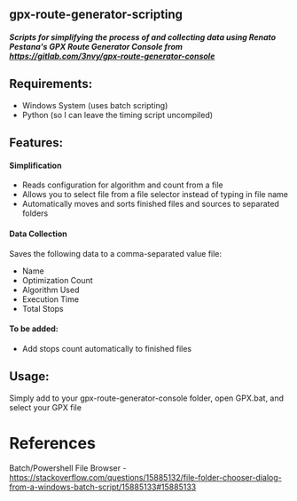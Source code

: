 ## gpx-route-generator-scripting

##### Scripts for simplifying the process of and collecting data using Renato Pestana's GPX Route Generator Console from <https://gitlab.com/3nvy/gpx-route-generator-console>

## Requirements:

* Windows System (uses batch scripting)
* Python (so I can leave the timing script uncompiled)

## Features:

#### Simplification

* Reads configuration for algorithm and count from a file
* Allows you to select file from a file selector instead of typing in file name
* Automatically moves and sorts finished files and sources to separated folders

#### Data Collection

Saves the following data to a comma-separated value file:

* Name
* Optimization Count
* Algorithm Used
* Execution Time
* Total Stops

#### To be added:

* Add stops count automatically to finished files


## Usage:

Simply add to your gpx-route-generator-console folder, open GPX.bat, and select your GPX file


# References
Batch/Powershell File Browser - https://stackoverflow.com/questions/15885132/file-folder-chooser-dialog-from-a-windows-batch-script/15885133#15885133


